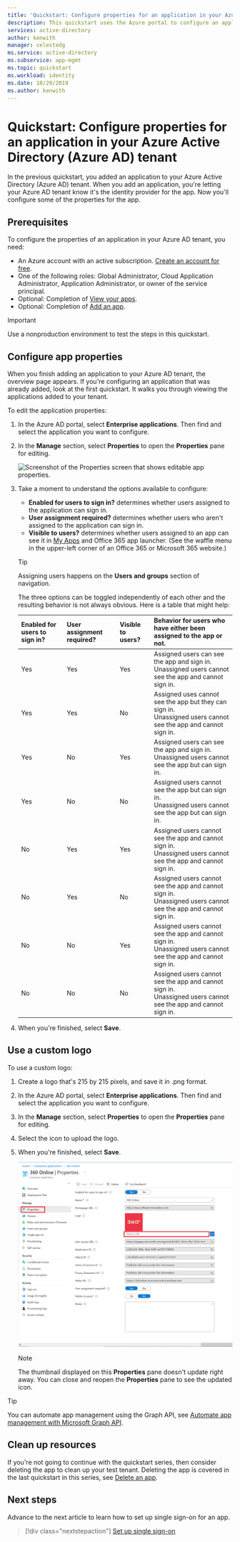 ```yaml
---
title: 'Quickstart: Configure properties for an application in your Azure Active Directory (Azure AD) tenant'
description: This quickstart uses the Azure portal to configure an application that has been registered with your Azure Active Directory (Azure AD) tenant.
services: active-directory
author: kenwith
manager: celestedg
ms.service: active-directory
ms.subservice: app-mgmt
ms.topic: quickstart
ms.workload: identity
ms.date: 10/29/2019
ms.author: kenwith
---
```


# Quickstart: Configure properties for an application in your Azure Active Directory (Azure AD) tenant

In the previous quickstart, you added an application to your Azure Active Directory (Azure AD) tenant. When you add an application, you're letting your Azure AD tenant know it's the identity provider for the app. Now you'll configure some of the properties for the app.
 
## Prerequisites

To configure the properties of an application in your Azure AD tenant, you need:

- An Azure account with an active subscription. [Create an account for free](https://azure.microsoft.com/free/?WT.mc_id=A261C142F).
- One of the following roles: Global Administrator, Cloud Application Administrator, Application Administrator, or owner of the service principal.
- Optional: Completion of [View your apps](view-applications-portal.md).
- Optional: Completion of [Add an app](add-application-portal.md).

>[!IMPORTANT]
>Use a nonproduction environment to test the steps in this quickstart.

## Configure app properties

When you finish adding an application to your Azure AD tenant, the overview page appears. If you're configuring an application that was already added, look at the first quickstart. It walks you through viewing the applications added to your tenant. 

To edit the application properties:

1. In the Azure AD portal, select **Enterprise applications**. Then find and select the application you want to configure.
2. In the **Manage** section, select **Properties** to open the **Properties** pane for editing.

    ![Screenshot of the Properties screen that shows editable app properties.](media/add-application-portal/edit-properties.png)

3. Take a moment to understand the options available to configure:
    - **Enabled for users to sign in?** determines whether users assigned to the application can sign in.
    - **User assignment required?** determines whether users who aren't assigned to the application can sign in.
    - **Visible to users?** determines whether users assigned to an app can see it in [My Apps](https://myapps.microsoft.com) and Office 365 app launcher. (See the waffle menu in the upper-left corner of an Office 365 or Microsoft 365 website.)
    
    > [!TIP]
    > Assigning users happens on the **Users and groups** section of navigation.

    The three options can be toggled independently of each other and the resulting behavior is not always obvious. Here is a table that might help:
    
    | Enabled for users to sign in? | User assignment required? | Visible to users? | Behavior for users who have either been assigned to the app or not. |
    |---|---|---|---|
    | Yes | Yes | Yes | Assigned users can see the app and sign in.<br>Unassigned users cannot see the app and cannot sign in. |
    | Yes | Yes | No  | Assigned uses cannot see the app but they can sign in.<br>Unassigned users cannot see the app and cannot sign in. |
    | Yes | No  | Yes | Assigned users can see the app and sign in.<br>Unassigned users cannot see the app but can sign in. |
    | Yes | No  | No  | Assigned users cannot see the app but can sign in.<br>Unassigned users cannot see the app but can sign in. |
    | No  | Yes | Yes | Assigned users cannot see the app and cannot sign in.<br>Unassigned users cannot see the app and cannot sign in. |
    | No  | Yes | No  | Assigned users cannot see the app and cannot sign in.<br>Unassigned users cannot see the app and cannot sign in. |
    | No  | No  | Yes | Assigned users cannot see the app and cannot sign in.<br>Unassigned users cannot see the app and cannot sign in. |
    | No  | No  | No  | Assigned users cannot see the app and cannot sign in.<br>Unassigned users cannot see the app and cannot sign in. |

4. When you're finished, select **Save**.

## Use a custom logo

To use a custom logo:

1. Create a logo that's 215 by 215 pixels, and save it in .png format.
2. In the Azure AD portal, select **Enterprise applications**. Then find and select the application you want to configure.
3. In the **Manage** section, select **Properties** to open the **Properties** pane for editing. 
4. Select the icon to upload the logo.
5. When you're finished, select **Save**.

    ![Screenshot of the Properties screen that shows how to change the logo.](media/add-application-portal/change-logo.png)

   > [!NOTE]
   > The thumbnail displayed on this **Properties** pane doesn't update right away. You can close and reopen the **Properties** pane to see the updated icon.


> [!TIP]
> You can automate app management using the Graph API, see [Automate app management with Microsoft Graph API](https://docs.microsoft.com/graph/application-saml-sso-configure-api).


## Clean up resources

If you're not going to continue with the quickstart series, then consider deleting the app to clean up your test tenant. Deleting the app is covered in the last quickstart in this series, see [Delete an app](delete-application-portal.md).

## Next steps

Advance to the next article to learn how to set up single sign-on for an app.
> [!div class="nextstepaction"]
> [Set up single sign-on](add-application-portal-setup-sso.md)
